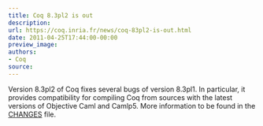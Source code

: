 ```yaml
---
title: Coq 8.3pl2 is out
description:
url: https://coq.inria.fr/news/coq-83pl2-is-out.html
date: 2011-04-25T17:44:00-00:00
preview_image:
authors:
- Coq
source:
---
```



<p>Version 8.3pl2 of Coq fixes several bugs of version 8.3pl1. In particular, it provides compatibility for compiling Coq from sources with the latest versions of Objective Caml and Camlp5. More information to be found in the <a href="https://coq.inria.fr/distrib/8.3pl2/CHANGES">CHANGES</a> file.</p>

 
